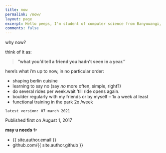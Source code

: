 ```yaml
---
title: now
permalink: /now/
layout: page
excerpt: Hello peeps, I'm student of computer science from Banyuwangi, living in Jogjakarta. This blog for documentation about my programming journey, running on jekyll, hosting on netlify and using my own simple theme.
comments: false
---
```


why now?

think of it as:
> **“what you’d tell a friend you hadn’t seen in a year.”**

here’s what i’m up to now, in no particular order:

* shaping berlin cuisine
* learning to say no (say *no* more often, simple, right?)
* do several rides per week.wait ’till ride opens again.
* boulder regularly with my friends or by myself – 1x a week at least
* functional training in the park 2x /week

`latest version:
07 march 2021`

Published first on August 1, 2017

**may u needs ✨**

- {{ site.author.email }}
- github.com/{{ site.author.github }}